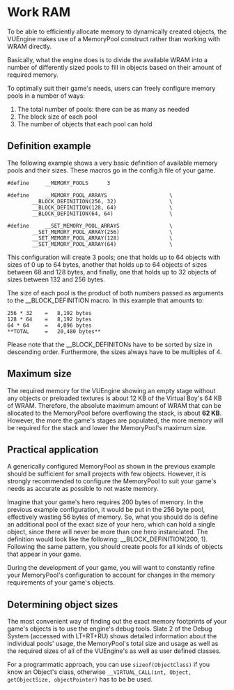 Work RAM
========

To be able to efficiently allocate memory to dynamically created objects, the VUEngine makes use of a MemoryPool construct rather than working with WRAM directly.

Basically, what the engine does is to divide the available WRAM into a number of differently sized pools to fill in objects based on their amount of required memory.

To optimally suit their game's needs, users can freely configure memory pools in a number of ways:

1. The total number of pools: there can be as many as needed
2. The block size of each pool
3. The number of objects that each pool can hold


Definition example
------------------

The following example shows a very basic definition of available memory pools and their sizes. These macros go in the config.h file of your game.

	#define 	__MEMORY_POOLS		3

	#define 	__MEMORY_POOL_ARRAYS					\
			__BLOCK_DEFINITION(256, 32)					\
			__BLOCK_DEFINITION(128, 64)					\
			__BLOCK_DEFINITION(64, 64)					\

	#define 	__SET_MEMORY_POOL_ARRAYS				\
			__SET_MEMORY_POOL_ARRAY(256)				\
			__SET_MEMORY_POOL_ARRAY(128)				\
			__SET_MEMORY_POOL_ARRAY(64)					\

This configuration will create 3 pools; one that holds up to 64 objects with sizes of 0 up to 64 bytes, another that holds up to 64 objects of sizes between 68 and 128 bytes, and finally, one that holds up to 32 objects of sizes between 132 and 256 bytes.

The size of each pool is the product of both numbers passed as arguments to the __BLOCK_DEFINITION macro. In this example that amounts to:

	256 * 32 	= 	8,192 bytes
	128 * 64 	= 	8,192 bytes
	64 * 64 	= 	4,096 bytes
	**TOTAL		= 	20,480 bytes**

Please note that the __BLOCK_DEFINITONs have to be sorted by size in descending order. Furthermore, the sizes always have to be multiples of 4.


Maximum size
------------

The required memory for the VUEngine showing an empty stage without any objects or preloaded textures is about 12 KB of the Virtual Boy's 64 KB of WRAM. Therefore, the absolute maximum amount of WRAM that can be allocated to the MemoryPool before overflowing the stack, is about **62 KB**. However, the more the game's stages are populated, the more memory will be required for the stack and lower the MemoryPool's maximum size.


Practical application
---------------------

A generically configured MemoryPool as shown in the previous example should be sufficient for small projects with few objects. However, it is strongly  recommended to configure the MemoryPool to suit your game's needs as accurate as possible to not waste memory.

Imagine that your game's hero requires 200 bytes of memory. In the previous example configuration, it would be put in the 256 byte pool, effectively wasting 56 bytes of memory. So, what you should do is define an additional pool of the exact size of your hero, which can hold a single object, since there will never be more than one hero instanciated. The definition would look like the following: __BLOCK_DEFINITION(200, 1). Following the same pattern, you should create pools for all kinds of objects that appear in your game.

During the development of your game, you will want to constantly refine your MemoryPool's configuration to account for changes in the memory requirements of your game's objects.


Determining object sizes
------------------------

The most convenient way of finding out the exact memory footprints of your game's objects is to use the engine's debug tools. Slate 2 of the Debug System (accessed with LT+RT+RU) shows detailed information about the individual pools' usage, the MemoryPool's total size and usage as well as the required sizes of all of the VUEngine's as well as user defined classes.

For a programmatic approach, you can use `sizeof(ObjectClass)` if you know an Object's class, otherwise `__VIRTUAL_CALL(int, Object, getObjectSize, objectPointer)` has to be be used.
